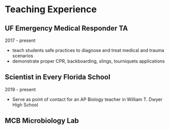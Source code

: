 # Teaching Experience

## UF Emergency Medical Responder TA
2017 - present
- teach students safe practices to diagnose and treat medical and trauma scenarios
- demonstrate proper CPR, backboarding, slings, tourniquets applications

## Scientist in Every Florida School
2019 - present
- Serve as point of contact for an AP Biology teacher in William T. Dwyer High School

## MCB Microbiology Lab 

